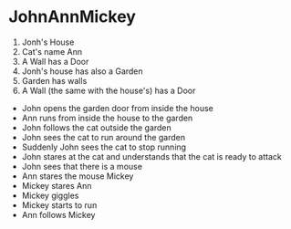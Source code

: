 # JohnAnnMickey
1. Jonh's House
1. Cat's name Ann
1. A Wall has a Door 
1. Jonh's house has also a Garden
1. Garden has walls
1. A Wall (the same with the house's) has a Door

* John opens the garden door from inside the house
* Ann runs from inside the house to the garden
* John follows the cat outside the garden
* John sees the cat to run around the garden
* Suddenly John sees the cat to stop running
* John stares at the cat and understands that the cat is ready to attack
* John sees that there is a mouse 
* Ann stares the mouse Mickey
* Mickey stares Ann
* Mickey giggles
* Mickey starts to run
* Ann follows Mickey
